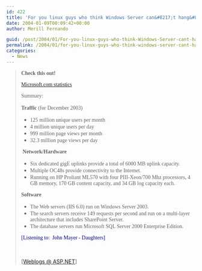 ```yaml
---
id: 422
title: 'For you linux guys who think Windows Server can&#8217;t hang&#8230;'
date: 2004-01-09T00:09:42+00:00
author: Merill Fernando

guid: /post/2004/01/For-you-linux-guys-who-think-Windows-Server-cant-hang.aspx
permalink: /2004/01/for-you-linux-guys-who-think-windows-server-cant-hang/
categories:
  - News
---
```

<body xmlns="http://www.w3.org/1999/xhtml">
    <div class="Section1">
        <blockquote style='margin-top:5.0pt;margin-bottom:5.0pt'> 
        <p>
            <strong><b><span style='; font-family:Tahoma'>Check this out!</span></b></strong>
        </p>
        <p>
            <a href="http://www.microsoft.com/backstage/inside.htm" title="http://www.microsoft.com/backstage/inside.htm"><span style=';font-family:Tahoma'>Microsoft.com
            statistics</span></a>
        </p>
        <p>
            <span style=';font-family:Tahoma'>Summary:</span>
        </p>
        <p>
            <!--StartFragment --><b><span style=';font-family:Tahoma;font-weight:bold'>Traffic</span></b> <span style=';font-family:Tahoma'>(for
            December 2003)</span>
        </p>
        <ul type="disc">
            <li class="MsoNormal" style='mso-margin-top-alt:auto;mso-margin-bottom-alt:auto; mso-list:l0 level1 lfo1'>
                <span style=';font-family:Tahoma'>125 million unique users per month</span>
            </li>
            <li class="MsoNormal" style='mso-margin-top-alt:auto;mso-margin-bottom-alt:auto; mso-list:l0 level1 lfo1'>
                <span style=';font-family:Tahoma'>4 million unique users per day</span>
            </li>
            <li class="MsoNormal" style='mso-margin-top-alt:auto;mso-margin-bottom-alt:auto; mso-list:l0 level1 lfo1'>
                <span style=';font-family:Tahoma'>999 million page views per month</span>
            </li>
            <li class="MsoNormal" style='mso-margin-top-alt:auto;mso-margin-bottom-alt:auto; mso-list:l0 level1 lfo1'>
                <span style=';font-family:Tahoma'>32.3 million page views per day</span>
            </li>
        </ul>
        <p>
            <!--StartFragment --><span style='; font-family:Tahoma'>&#160;<b><span style='font-weight:bold'>Network/Hardware</span></b></span>
        </p>
        <ul type="disc">
            <li class="MsoNormal" style='mso-margin-top-alt:auto;mso-margin-bottom-alt:auto; mso-list:l2 level1 lfo2'>
                <span style=';font-family:Tahoma'>Six dedicated gigE uplinks provide a total of 6000
                MB uplink capacity.</span>
            </li>
            <li class="MsoNormal" style='mso-margin-top-alt:auto;mso-margin-bottom-alt:auto; mso-list:l2 level1 lfo2'>
                <span style=';font-family:Tahoma'>Multiple OC48s provide connectivity to the Internet.</span>
            </li>
            <li class="MsoNormal" style='mso-margin-top-alt:auto;mso-margin-bottom-alt:auto; mso-list:l2 level1 lfo2'>
                <span style=';font-family:Tahoma'>Running on HP Proliant ML570 with four PIII-Xeon/700
                Mhz processors, 4 GB memory, 170 GB content capacity, and 34 GB log capacity each.</span>
            </li>
        </ul>
        <p>
            <b><span style=';font-family:Tahoma; font-weight:bold'>Software</span></b>
        </p>
        <ul type="disc">
            <li class="MsoNormal" style='mso-margin-top-alt:auto;mso-margin-bottom-alt:auto; mso-list:l1 level1 lfo3'>
                <span style=';font-family:Tahoma'>The Web servers (IIS 6.0) run on Windows Server
                2003.</span>
            </li>
            <li class="MsoNormal" style='mso-margin-top-alt:auto;mso-margin-bottom-alt:auto; mso-list:l1 level1 lfo3'>
                <span style=';font-family:Tahoma'>The search servers receive 149 requests per second
                and run on a multi-layer architecture that includes SharePoint Server.</span>
            </li>
            <li class="MsoNormal" style='mso-margin-top-alt:auto;mso-margin-bottom-alt:auto; mso-list:l1 level1 lfo3'>
                <!--StartFragment --><span style=';font-family:Tahoma'>The database servers run Microsoft
                SQL Server 2000 Enterprise Edition.</span>
            </li>
        </ul>
        <p>
            <font color="navy"><span style='; font-family:Tahoma;color:navy'>[Listening to:&#160;
            John Mayer - Daughters]</span></font>
        </p>
        <p>
            &#160;
        </p>
        <p class="MsoNormal">
            <img border="0" width="1" height="1" id="_x0000_i1025" src="http://weblogs.asp.net/dbrowning/aggbug/48423.aspx" />
            <br />
            [<a href="http://weblogs.asp.net/dbrowning/archive/2004/01/07/48423.aspx">Weblogs
            @ ASP.NET</a>]
        </p>
        </blockquote>
    </div>
</body>